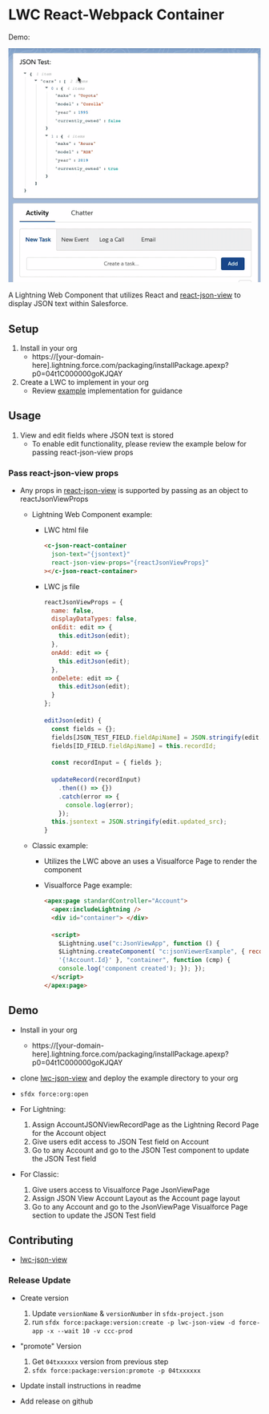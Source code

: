 # LWC React-Webpack Container

Demo:

<img alt="LWC Demo" src="https://raw.githubusercontent.com/ChuckJonas/lwc-json-view/master/LWC-demo.gif">

A Lightning Web Component that utilizes React and <a href="https://github.com/mac-s-g/react-json-view">react-json-view</a> to display JSON text within Salesforce.

## Setup

1. Install in your org
   - https://[your-domain-here].lightning.force.com/packaging/installPackage.apexp?p0=04t1C000000goKJQAY
2. Create a LWC to implement in your org
   - Review <a href="https://github.com/ChuckJonas/lwc-json-view/tree/master/example/main/default">example</a> implementation for guidance

## Usage

1. View and edit fields where JSON text is stored
   - To enable edit functionality, please review the example below for passing react-json-view props

### Pass react-json-view props

- Any props in <a href="https://github.com/mac-s-g/react-json-view">react-json-view</a> is supported by passing as an object to reactJsonViewProps

  - Lightning Web Component example:

    - LWC html file

      ```html
      <c-json-react-container
        json-text="{jsontext}"
        react-json-view-props="{reactJsonViewProps}"
      ></c-json-react-container>
      ```

    - LWC js file

      ```javascript
      reactJsonViewProps = {
        name: false,
        displayDataTypes: false,
        onEdit: edit => {
          this.editJson(edit);
        },
        onAdd: edit => {
          this.editJson(edit);
        },
        onDelete: edit => {
          this.editJson(edit);
        }
      };

      editJson(edit) {
        const fields = {};
        fields[JSON_TEST_FIELD.fieldApiName] = JSON.stringify(edit.updated_src);
        fields[ID_FIELD.fieldApiName] = this.recordId;

        const recordInput = { fields };

        updateRecord(recordInput)
          .then(() => {})
          .catch(error => {
            console.log(error);
          });
        this.jsontext = JSON.stringify(edit.updated_src);
      }
      ```

  * Classic example:

    - Utilizes the LWC above an uses a Visualforce Page to render the component
    - Visualforce Page example:

      ```html
      <apex:page standardController="Account">
        <apex:includeLightning />
        <div id="container"> </div>

        <script>
          $Lightning.use("c:JsonViewApp", function () {
          $Lightning.createComponent( "c:jsonViewerExample", { recordId:
          '{!Account.Id}' }, "container", function (cmp) {
          console.log('component created'); }); });
        </script>
      </apex:page>
      ```

## Demo

- Install in your org
   - https://[your-domain-here].lightning.force.com/packaging/installPackage.apexp?p0=04t1C000000goKJQAY
- clone <a href="https://github.com/ChuckJonas/lwc-json-view">lwc-json-view</a> and deploy the example directory to your org
- `sfdx force:org:open`

- For Lightning:

  1. Assign AccountJSONViewRecordPage as the Lightning Record Page for the Account object
  2. Give users edit access to JSON Test field on Account
  3. Go to any Account and go to the JSON Test component to update the JSON Test field

- For Classic:

  1. Give users access to Visualforce Page JsonViewPage
  2. Assign JSON View Account Layout as the Account page layout
  3. Go to any Account and go to the JsonViewPage Visualforce Page section to update the JSON Test field

## Contributing

- <a href="https://github.com/ChuckJonas/lwc-json-view">lwc-json-view</a>

### Release Update

- Create version

  1. Update `versionName` & `versionNumber` in `sfdx-project.json`
  2. run `sfdx force:package:version:create -p lwc-json-view -d force-app -x --wait 10 -v ccc-prod`

- "promote" Version

  1. Get `04txxxxxx` version from previous step
  2. `sfdx force:package:version:promote -p 04txxxxxx`

- Update install instructions in readme

- Add release on github
